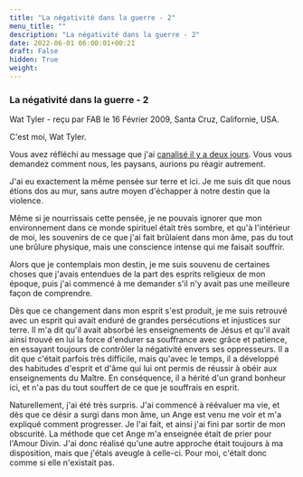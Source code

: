 ```yaml
---
title: "La négativité dans la guerre - 2"
menu_title: ""
description: "La négativité dans la guerre - 2"
date: 2022-06-01 06:00:01+00:21
draft: False
hidden: True
weight:
---
```

### La négativité dans la guerre - 2

Wat Tyler - reçu par FAB le 16 Février 2009, Santa Cruz, Californie, USA.

C'est moi, Wat Tyler.

Vous avez réfléchi au message que j'ai [canalisé il y a deux jours](/fr-contemporary-messages/fr-contemporary-messages-by-date-order/fr-contemporary-messages-2009/fr-2009-2-14-1-fab-wat-tyler/). Vous vous demandez comment nous, les paysans, aurions pu réagir autrement.

J'ai eu exactement la même pensée sur terre et ici. Je me suis dit que nous étions dos au mur, sans autre moyen d'échapper à notre destin que la violence.

Même si je nourrissais cette pensée, je ne pouvais ignorer que mon environnement dans ce monde spirituel était très sombre, et qu'à l'intérieur de moi, les souvenirs de ce que j'ai fait brûlaient dans mon âme, pas du tout une brûlure physique, mais une conscience intense qui me faisait souffrir.

Alors que je contemplais mon destin, je me suis souvenu de certaines choses que j'avais entendues de la part des esprits religieux de mon époque, puis j'ai commencé à me demander s'il n'y avait pas une meilleure façon de comprendre.

Dès que ce changement dans mon esprit s'est produit, je me suis retrouvé avec un esprit qui avait enduré de grandes persécutions et injustices sur terre. Il m'a dit qu'il avait absorbé les enseignements de Jésus et qu'il avait ainsi trouvé en lui la force d'endurer sa souffrance avec grâce et patience, en essayant toujours de contrôler la négativité envers ses oppresseurs. Il a dit que c'était parfois très difficile, mais qu'avec le temps, il a développé des habitudes d'esprit et d'âme qui lui ont permis de réussir à obéir aux enseignements du Maître. En conséquence, il a hérité d'un grand bonheur ici, et n'a pas du tout souffert de ce que je souffrais en esprit.

Naturellement, j'ai été très surpris. J'ai commencé à réévaluer ma vie, et dès que ce désir a surgi dans mon âme, un Ange est venu me voir et m'a expliqué comment progresser. Je l'ai fait, et ainsi j'ai fini par sortir de mon obscurité. La méthode que cet Ange m'a enseignée était de prier pour l'Amour Divin. J'ai donc réalisé qu'une autre approche était toujours à ma disposition, mais que j'étais aveugle à celle-ci. Pour moi, c'était donc comme si elle n'existait pas.